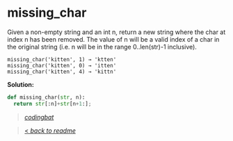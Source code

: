 # missing_char

Given a non-empty string and an int n, return a new string where the char at index n has been removed. The value of n will be a valid index of a char in the original string (i.e. n will be in the range 0..len(str)-1 inclusive).

```
missing_char('kitten', 1) → 'ktten'
missing_char('kitten', 0) → 'itten'
missing_char('kitten', 4) → 'kittn'
```

**Solution:**

```python
def missing_char(str, n):
  return str[:n]+str[n+1:];
```

> _[codingbat](https://codingbat.com/prob/p149524)_

> [< _back to readme_](/README.md)